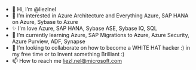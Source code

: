- 👋 Hi, I’m @liezlnel
- 👀 I’m interested in Azure Architecture and Everything Azure, SAP HANA on Azure, Sybase to Azure
- ✨ I'm love Azure, SAP HANA, Sybase ASE, Sybase IQ, SQL
- 🌱 I’m currently learning Azure, SAP Migrations to Azure, Azure Security, Azure Purview, ADF, Synapse
- 💞️ I’m looking to collaborate on how to become a WHITE HAT hacker :) in my free time or to Invent something Brilliant :)
- 📫 How to reach me liezl.nel@microsoft.com

<!---
liezlnel/liezlnel is a ✨ special ✨ repository because its `README.md` (this file) appears on your GitHub profile.
You can click the Preview link to take a look at your changes.
--->
